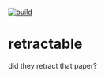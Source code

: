 [![build](https://github.com/jmillanacosta/retractable/actions/workflows/maven.yml/badge.svg)](https://github.com/jmillanacosta/retractable/actions/workflows/maven.yml)

# retractable
did they retract that paper?

